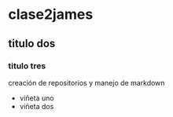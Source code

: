 # clase2james
## titulo dos
### titulo tres
creación de  repositorios  y manejo de  markdown
- viñeta uno
- viñeta dos

